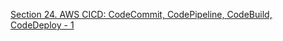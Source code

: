 [Section 24. AWS CICD: CodeCommit, CodePipeline, CodeBuild, CodeDeploy - 1](https://gony-dev.tistory.com/38)
